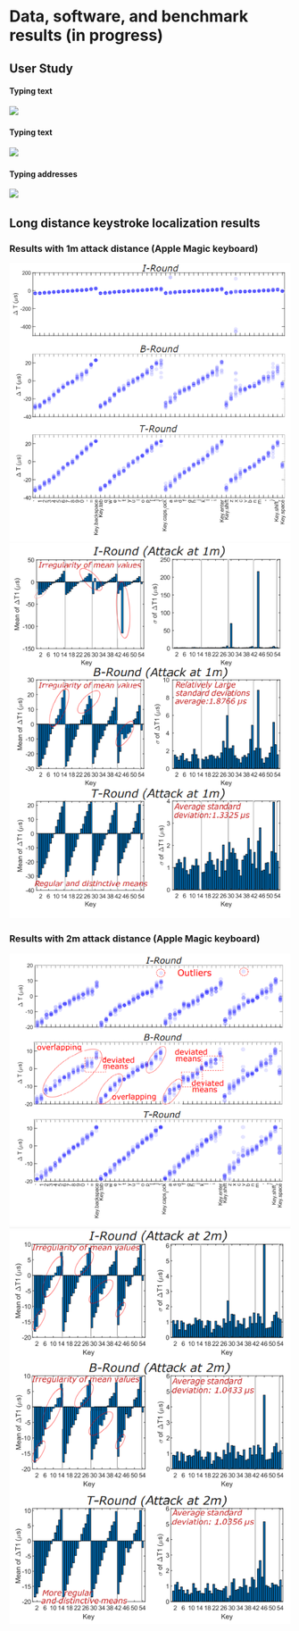 # Data, software, and benchmark results (in progress)


## User Study

#### Typing text
![](https://github.com/auditoryeye/auditoryeyesight/blob/main/UserTyping/7jklw5.gif)

#### Typing text
![](https://github.com/auditoryeye/auditoryeyesight/blob/main/UserTyping/7jkn4y.gif)

#### Typing addresses
![](https://github.com/auditoryeye/auditoryeyesight/blob/main/UserTyping/7jko01.gif)

## Long distance keystroke localization results


### Results with 1m attack distance (Apple Magic keyboard)
![1m attack results](https://github.com/auditoryeye/auditoryeyesight/blob/main/longdistance_results/distance1m.PNG)
![1m attack results](https://github.com/auditoryeye/auditoryeyesight/blob/main/longdistance_results/distance1m_stats.PNG)


### Results with 2m attack distance (Apple Magic keyboard)
![1m attack results](https://github.com/auditoryeye/auditoryeyesight/blob/main/longdistance_results/distance2m.PNG)
![1m attack results](https://github.com/auditoryeye/auditoryeyesight/blob/main/longdistance_results/distance2m_stats.PNG)

